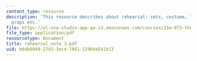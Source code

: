 ```yaml
---
content_type: resource
description: 'This resource describes about rehearsal: sets, costume, lights, sounds,
  props etc.'
file: https://ol-ocw-studio-app-qa.s3.amazonaws.com/courses/21m-873-theater-arts-topics-fall-2004-january-iap-2005/b6db694827d33ecd79511296da541b13_rehearsal_note_3.pdf
file_type: application/pdf
resourcetype: Document
title: rehearsal_note_3.pdf
uid: b6db6948-27d3-3ecd-7951-1296da541b13
---
```

